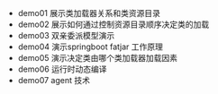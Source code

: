- demo01  展示类加载器关系和类资源目录
- demo02 展示如何通过控制资源目录顺序决定类的加载
- demo03 双亲委派模型演示
- demo04 演示springboot fatjar 工作原理
- demo05 演示决定类由哪个类加载器加载因素
- demo06 运行时动态编译
- demo07 agent 技术
